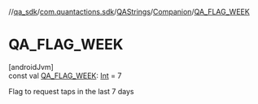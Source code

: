 //[qa_sdk](../../../../index.md)/[com.quantactions.sdk](../../index.md)/[QAStrings](../index.md)/[Companion](index.md)/[QA_FLAG_WEEK](-q-a_-f-l-a-g_-w-e-e-k.md)

# QA_FLAG_WEEK

[androidJvm]\
const val [QA_FLAG_WEEK](-q-a_-f-l-a-g_-w-e-e-k.md): [Int](https://kotlinlang.org/api/latest/jvm/stdlib/kotlin/-int/index.html) = 7

Flag to request taps in the last 7 days
